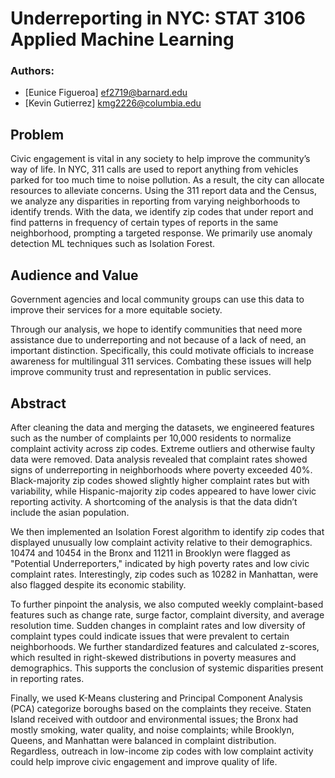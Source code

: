 # Underreporting in NYC: STAT 3106 Applied Machine Learning

### Authors:
- [Eunice Figueroa] <ef2719@barnard.edu>
- [Kevin Gutierrez] <kmg2226@columbia.edu>


## Problem
Civic engagement is vital in any society to help improve the community’s way of life. In NYC, 311 calls are used to report anything from vehicles parked for too much time to noise pollution. As a result, the city can allocate resources to alleviate concerns. Using the 311 report data and the Census, we analyze any disparities in reporting from varying neighborhoods to identify trends. With the data, we identify zip codes that under report and find patterns in frequency of certain types of reports in the same neighborhood, prompting a targeted response. We primarily use anomaly detection ML techniques such as Isolation Forest.

## Audience and Value

Government agencies and local community groups can use this data to improve their services for a more equitable society.

Through our analysis, we hope to identify communities that need more assistance due to underreporting and not because of a lack of need, an important distinction.  Specifically, this could motivate officials to increase awareness for multilingual 311 services. Combating these issues will help improve community trust and representation in public services.

## Abstract

After cleaning the data and merging the datasets, we engineered features such as the number of complaints per 10,000 residents to normalize complaint activity across zip codes. Extreme outliers and otherwise faulty data were removed. Data analysis revealed that complaint rates showed signs of underreporting in neighborhoods where poverty exceeded 40%. Black-majority zip codes showed slightly higher complaint rates but with variability, while Hispanic-majority zip codes appeared to have lower civic reporting activity. A shortcoming of the analysis is that the data didn’t include the asian population.

We then implemented an Isolation Forest algorithm to identify zip codes that displayed unusually low complaint activity relative to their demographics. 10474 and 10454 in the Bronx and 11211 in Brooklyn were flagged as "Potential Underreporters," indicated by high poverty rates and low civic complaint rates. Interestingly, zip codes such as 10282 in Manhattan, were also flagged despite its economic stability.

To further pinpoint the analysis, we also computed weekly complaint-based features such as change rate, surge factor, complaint diversity, and average resolution time. Sudden changes in complaint rates and low diversity of complaint types could indicate issues that were prevalent to certain neighborhoods. We further standardized features and calculated z-scores, which resulted in right-skewed distributions in poverty measures and demographics. This supports the conclusion of systemic disparities present in reporting rates.

Finally, we used K-Means clustering and Principal Component Analysis (PCA) categorize boroughs based on the complaints they receive. Staten Island received with outdoor and environmental issues; the Bronx had mostly smoking, water quality, and noise complaints; while Brooklyn, Queens, and Manhattan were balanced in complaint distribution. Regardless, outreach in low-income zip codes with low complaint activity could help improve civic engagement and improve quality of life.
